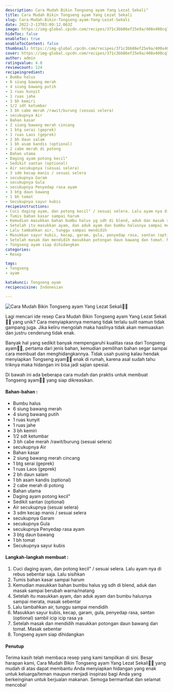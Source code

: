 ```yaml
---
description: Cara Mudah Bikin Tongseng ayam Yang Lezat Sekali"
title: Cara Mudah Bikin Tongseng ayam Yang Lezat Sekali
slug: Cara-Mudah-Bikin-Tongseng-ayam-Yang-Lezat-Sekali
date: 2022-2-13T03:09:12.063Z
image: https://img-global.cpcdn.com/recipes/371c3bb86ef25e9a/400x400cq70/photo.jpg
hideToc: false
enableToc: true
enableTocContent: false
thumbnail: https://img-global.cpcdn.com/recipes/371c3bb86ef25e9a/400x400cq70/photo.jpg
cover: https://img-global.cpcdn.com/recipes/371c3bb86ef25e9a/400x400cq70/photo.jpg
author: admin
ratingvalue: 4.8
reviewcount: 124
recipeingredient:
- Bumbu halus
- 6 siung bawang merah
- 4 siung bawang putih
- 1 ruas kunyit
- 1 ruas jahe
- 3 bh kemiri
- 1/2 sdt ketumbar
- 3 bh cabe merah /rawit/burung (sesuai selera)
- secukupnya Air
- Bahan kasar
- 2 siung bawang merah cincang
- 1 btg serai (geprek)
- 1 ruas Laos (geprek)
- 2 bh daun salam
- 1 bh asam kandis (optional)
- 2 cabe merah di potong
- Bahan utama
- Daging ayam potong kecil"
- Sedikit santan (optional)
- Air secukupnya (sesuai selera)
- 3 sdm kecap manis / sesuai selera
- secukupnya Garam
- secukupnya Gula
- secukupnya Penyedap rasa ayam
- 3 btg daun bawang
- 1 bh tomat
- Secukupnya sayur kubis
recipeinstructions:
- Cuci daging ayam, dan potong kecil" / sesuai selera. Lalu ayam nya di rebus sebentar saja. Lalu sisihkan
- Tumis bahan kasar sampai harum
- Kemudian masukkan bahan bumbu halus yg sdh di blend, aduk dan masak sampai berubah warna/matang
- Setelah itu masukkan ayam, dan aduk ayam dan bumbu halusnya sampai merata, masak sebentar
- Lalu tambahkan air, tunggu sampai mendidih
- Masukkan sayur kubis, kecap, garam, gula, penyedap rasa, santan (optional) sambil icip icip rasa ya
- Setelah masak dan mendidih masukkan potongan daun bawang dan tomat. Masak sebentar
- Tongseng ayam siap dihidangkan
categories:
- Resep

tags:
- Tongseng
- ayam

katakunci: Tongseng ayam
recipecuisine: Indonesian

---
```


![Cara Mudah Bikin Tongseng ayam Yang Lezat Sekali👩‍🍳](https://img-global.cpcdn.com/recipes/371c3bb86ef25e9a/400x400cq70/photo.jpg)

Lagi mencari ide resep Cara Mudah Bikin Tongseng ayam Yang Lezat Sekali👩‍🍳 yang unik? Cara menyiapkannya memang tidak terlalu sulit namun tidak gampang juga. Jika keliru mengolah maka hasilnya tidak akan memuaskan dan justru cenderung tidak enak.

Banyak hal yang sedikit banyak mempengaruhi kualitas rasa dari Tongseng ayam👩‍🍳, pertama dari jenis bahan, kemudian pemilihan bahan segar sampai cara membuat dan menghidangkannya. Tidak usah pusing kalau hendak menyiapkan Tongseng ayam👩‍🍳 enak di rumah, karena asal sudah tahu triknya maka hidangan ini bisa jadi sajian spesial.

Di bawah ini ada beberapa cara mudah dan praktis untuk membuat Tongseng ayam👩‍🍳 yang siap dikreasikan.

<!--inarticleads1-->

#### Bahan-bahan :

- Bumbu halus
- 6 siung bawang merah
- 4 siung bawang putih
- 1 ruas kunyit
- 1 ruas jahe
- 3 bh kemiri
- 1/2 sdt ketumbar
- 3 bh cabe merah /rawit/burung (sesuai selera)
- secukupnya Air
- Bahan kasar
- 2 siung bawang merah cincang
- 1 btg serai (geprek)
- 1 ruas Laos (geprek)
- 2 bh daun salam
- 1 bh asam kandis (optional)
- 2 cabe merah di potong
- Bahan utama
- Daging ayam potong kecil"
- Sedikit santan (optional)
- Air secukupnya (sesuai selera)
- 3 sdm kecap manis / sesuai selera
- secukupnya Garam
- secukupnya Gula
- secukupnya Penyedap rasa ayam
- 3 btg daun bawang
- 1 bh tomat
- Secukupnya sayur kubis

<!--inarticleads2-->

#### Langkah-langkah membuat :

1. Cuci daging ayam, dan potong kecil" / sesuai selera. Lalu ayam nya di rebus sebentar saja. Lalu sisihkan
1. Tumis bahan kasar sampai harum
1. Kemudian masukkan bahan bumbu halus yg sdh di blend, aduk dan masak sampai berubah warna/matang
1. Setelah itu masukkan ayam, dan aduk ayam dan bumbu halusnya sampai merata, masak sebentar
1. Lalu tambahkan air, tunggu sampai mendidih
1. Masukkan sayur kubis, kecap, garam, gula, penyedap rasa, santan (optional) sambil icip icip rasa ya
1. Setelah masak dan mendidih masukkan potongan daun bawang dan tomat. Masak sebentar
1. Tongseng ayam siap dihidangkan

#### Penutup

Terima kasih telah membaca resep yang kami tampilkan di sini. Besar harapan kami, Cara Mudah Bikin Tongseng ayam Yang Lezat Sekali👩‍🍳 yang mudah di atas dapat membantu Anda menyiapkan hidangan yang enak untuk keluarga/teman maupun menjadi inspirasi bagi Anda yang berkeinginan untuk berjualan makanan. Semoga bermanfaat dan selamat mencoba!